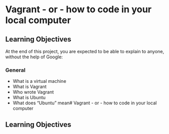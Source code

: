# Vagrant - or - how to code in your local computer
## Learning Objectives
At the end of this project, you are expected to be able to explain to anyone, without the help of Google:

### General
* What is a virtual machine
* What is Vagrant
* Who wrote Vagrant
* What is Ubuntu
* What does “Ubuntu” mean# Vagrant - or - how to code in your local computer
## Learning Objectives
